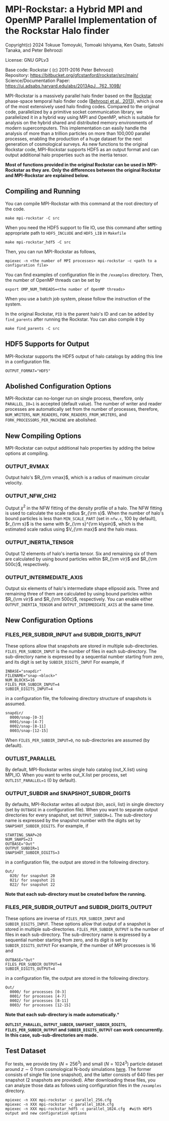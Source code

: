 # MPI-Rockstar: a Hybrid MPI and OpenMP Parallel Implementation of the Rockstar Halo finder

Copyright(c) 2024 Tokuue Tomoyuki, Tomoaki Ishiyama, Ken Osato, Satoshi Tanaka, and Peter Behroozi

License: GNU GPLv3

Base code: Rockstar ( (c) 2011-2016 Peter Behroozi)  
Repository: https://bitbucket.org/gfcstanford/rockstar/src/main/  
Science/Documentation Paper: https://ui.adsabs.harvard.edu/abs/2013ApJ...762..109B/  

MPI-Rockstar is a massively parallel halo finder based on the [Rockstar](https://bitbucket.org/gfcstanford/rockstar/) phase-space temporal halo finder code ([Behroozi et al., 2013](https://ui.adsabs.harvard.edu/abs/2013ApJ...762..109B/)), which is one of the most extensively used halo finding codes.  Compared to the original code, parallelized by a primitive socket communication library, we parallelized it in a hybrid way using MPI and OpenMP, which is suitable for analysis on the hybrid shared and distributed memory environments of modern supercomputers.  This implementation can easily handle the analysis of more than a trillion particles on more than 100,000 parallel processes, enabling the production of a huge dataset for the next generation of cosmological surveys. As new functions to the original Rockstar code, MPI-Rockstar supports HDF5 as an output format and can output additional halo properties such as the inertia tensor.

**Most of functions provided in the original Rockstar can be used in MPI-Rockstar as they are. Only the differences between the original Rockstar and MPI-Rockstar are explained below.**


## Compiling and Running ##

You can compile MPI-Rockstar with this command at the root directory of the code. 
```
make mpi-rockstar -C src
```
When you need the HDF5 support to file IO, use this command after setting appropriate path to `HDF5_INCLUDE` and `HDF5_LIB` in `Makefile`
```
make mpi-rockstar_hdf5 -C src
```
Then, you can run MPI-Rockstar as follows,
```
mpiexec -n <the number of MPI processes> mpi-rockstar -c <path to a configuration file>
```
You can find examples of configuration file in the `/examples` directory. Then, the number of OpenMP threads can be set by 
```
export OMP_NUM_THREADS=<the number of OpenMP threads>
```
When you use a batch job system, please follow the instruction of the system. 

In the original Rockstar, `PID` is the parent halo's ID and can be added by `find_parents` after running the Rockstar. You can also compile it by
```
make find_parents -C src
```


## HDF5 Supports for Output ##

MPI-Rockstar supports the HDF5 output of halo catalogs by adding this line in a configuration file.
```
OUTPUT_FORMAT="HDF5"
```


## Abolished Configuration Options ##

MPI-Rockstar can no-longer run on single process, therefore, only `PARALLEL_IO=1` is accepted (default value). The number of writer and reader processes are automatically set from the number of processes, therefore, `NUM_WRITERS`, `NUM_READERS`, `FORK_READERS_FROM_WRITERS`, and `FORK_PROCESSORS_PER_MACHINE` are abolished. 

   

## New Compiling Options ##

MPI-Rockstar can output additional halo properties by adding the below options at compiling. 

### OUTPUT_RVMAX ###
Output halo's $R_{\rm vmax}$, which is a radius of maximum circular velocity. 

### OUTPUT_NFW_CHI2 ###
Output $\chi^2$ in the NFW fitting of the density profile of a halo. The NFW fitting is used to calculate the scale radius $r_{\rm s}$. 
When the number of halo's bound particles is less than `MIN_SCALE_PART` (set in `nfw.c`, 100 by default), $r_{\rm s}$ is the same with $r_{\rm s}^{\rm klypin}$, which is the estimated scale radius using $V_{\rm max}$ and the halo mass. 

### OUTPUT_INERTIA_TENSOR ###
Output 12 elements of halo's inertia tensor. Six and remaining six of them are calculated by using bound particles within $R_{\rm vir}$ and $R_{\rm 500c}$, respectively. 

### OUTPUT_INTERMEDIATE_AXIS ###
Output six elements of halo's intermediate shape ellipsoid axis. Three and remaining three of them are calculated by using bound particles within $R_{\rm vir}$ and $R_{\rm 500c}$, respectively. You can enable either `OUTPUT_INERTIA_TENSOR` and `OUTPUT_INTERMEDIATE_AXIS` at the same time.


## New Configuration Options ##

### FILES_PER_SUBDIR_INPUT and SUBDIR_DIGITS_INPUT ###

These options allow that snapshots are stored in multiple sub-directories. `FILES_PER_SUBDIR_INPUT` is the number of files in each sub-directory. The sub-directory name is expressed by a sequential number starting from zero, and its digit is set by `SUBDIR_DIGITS_INPUT` For example, if 
```
INBASE="snapdir"
FILENAME="snap-<block>"
NUM_BLOCKS=16
FILES_PER_SUBDIR_INPUT=4
SUBDIR_DIGITS_INPUT=4
```
in a configuration file, the following directory structure of snapshots is assumed. 
```
snapdir/
  0000/snap-[0-3]
  0001/snap-[4-7]
  0002/snap-[8-11]
  0003/snap-[12-15]
```
When `FILES_PER_SUBDIR_INPUT=0`, no sub-directories are assumed (by default). 

### OUTLIST_PARALLEL ###
By default, MPI-Rockstar writes single halo catalog (out_X.list) using MPI_IO. When you want to write out_X.list per process, set `OUTLIST_PARALLEL=1` (0 by default). 


### OUTPUT_SUBDIR and SNAPSHOT_SUBDIR_DIGITS ###
By defaults, MPI-Rockstar writes all output (bin, ascii, list) in single directory (set by `OUTBASE` in a configuration file). When you want to separate output directories for every snapshot, set `OUTPUT_SUBDIR=1`. The sub-directory name is expressed by the snapshot number with the digits set by `SNAPSHOT_SUBDIR_DIGITS`. For example, if 
```
STARTING_SNAP=20
NUM_SNAPS=23
OUTBASE="Out"
OUTPUT_SUBDIR=1
SNAPSHOT_SUBDIR_DIGITS=3
```
in a configuration file, the output are stored in the following directory. 
```
Out/
  020/ for snapshot 20
  021/ for snapshot 21
  022/ for snapshot 22
```
**Note that each sub-directory must be created before the running.**


### FILES_PER_SUBDIR_OUTPUT and SUBDIR_DIGITS_OUTPUT ###
These options are inverse of `FILES_PER_SUBDIR_INPUT` and `SUBDIR_DIGITS_INPUT`. These options allow that output of a snapshot is stored in multiple sub-directories. `FILES_PER_SUBDIR_OUTPUT` is the number of files in each sub-directory. The sub-directory name is expressed by a sequential number starting from zero, and its digit is set by `SUBDIR_DIGITS_OUTPUT` For example, if the number of MPI processes is 16 and 
```
OUTBASE="Out"
FILES_PER_SUBDIR_OUTPUT=4
SUBDIR_DIGITS_OUTPUT=4
```
in a configuration file, the output are stored in the following directory. 
```
Out/
  0000/ for processes [0-3]
  0001/ for processes [4-7]
  0002/ for processes [8-11]
  0003/ for processes [12-15]
```
**Note that each sub-directory is made automatically.***

**`OUTLIST_PARALLEL`, `OUTPUT_SUBDIR`, `SNAPSHOT_SUBDIR_DIGITS`, `FILES_PER_SUBDIR_OUTPUT` and `SUBDIR_DIGITS_OUTPUT` can work concurrently. In this case, sub-sub-directories are made.**


## Test Dataset ##
For tests, we provide tiny ($N=256^3$) and small ($N=1024^3$) particle dataset around $z\sim0$ from cosmological N-body simulations [here](https://hpc.imit.chiba-u.jp/~ishiymtm/Data/MPIRockstar/). The former consists of single file (one snapshot), and the latter consists of 640 files per snapshot (2 snapshots are provided). After downloading these files, you can analyze those data as follows using configuration files in the `/examples` directory. 
```
mpiexec -n XXX mpi-rockstar -c parallel_256.cfg
mpiexec -n XXX mpi-rockstar -c parallel_1024.cfg
mpiexec -n XXX mpi-rockstar_hdf5 -c parallel_1024.cfg  #with HDF5 output and new configuration options
```

